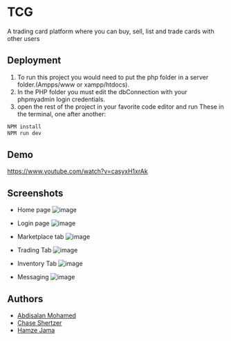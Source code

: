
# TCG

A trading card platform where you can buy, sell, list and trade cards with other users


## Deployment

1. To run this project you would need to put the php folder in a server folder.(Ampps/www or xampp/htdocs).
2. In the PHP folder you must edit the dbConnection with your phpmyadmin login credentials.
3. open the rest of the project in your favorite code editor and run These in the terminal, one after another:

```bash
NPM install
NPM run dev
```


## Demo

https://www.youtube.com/watch?v=casyxH1xrAk


## Screenshots

- Home page
![image](https://github.com/Abdisalanx0/TradingCardGame/assets/106049998/cd7b65c5-1763-4d02-811a-0a637c5cc2d6)

- Login page
![image](https://github.com/Abdisalanx0/TradingCardGame/assets/106049998/25c63cf2-8c91-4b76-91e0-61f403720dbf)

- Marketplace tab
![image](https://github.com/Abdisalanx0/TradingCardGame/assets/106049998/85364a1c-1544-4a1f-9bb1-e9fc65feddbf)

- Trading Tab
  ![image](https://github.com/Abdisalanx0/TradingCardGame/assets/106049998/f0bde63e-1c44-4b87-91f6-75c4bc205cf1)
  
- Inventory Tab
  ![image](https://github.com/Abdisalanx0/TradingCardGame/assets/106049998/7c665641-dbf4-4fde-b0aa-9082713f03dd)

- Messaging
  ![image](https://github.com/Abdisalanx0/TradingCardGame/assets/106049998/106e56b9-8284-4592-98a9-2cd3bd7fa423)



## Authors

- [Abdisalan Mohamed](https://www.github.com/Abdisalanx0)
- [Chase Shertzer](https://www.github.com/yuruse419)
- [Hamze Jama](https://www.github.com/HamzeJ12)
